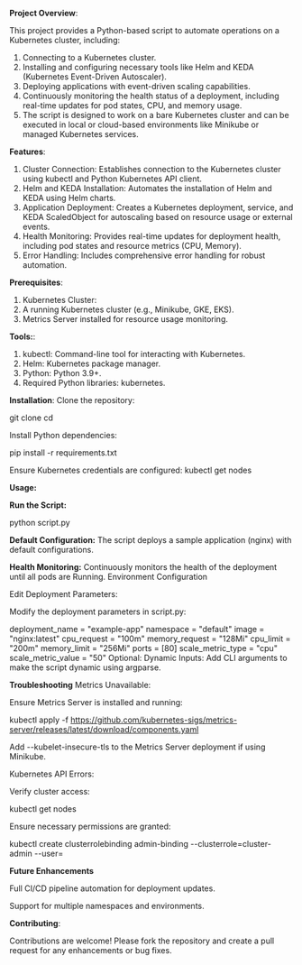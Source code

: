 **Project Overview**:

This project provides a Python-based script to automate operations on a Kubernetes cluster, including:

1. Connecting to a Kubernetes cluster.
2. Installing and configuring necessary tools like Helm and KEDA (Kubernetes Event-Driven Autoscaler).
3. Deploying applications with event-driven scaling capabilities.
4. Continuously monitoring the health status of a deployment, including real-time updates for pod states, CPU, and memory usage.
5. The script is designed to work on a bare Kubernetes cluster and can be executed in local or cloud-based environments like Minikube or managed Kubernetes services.

**Features**:

1. Cluster Connection: Establishes connection to the Kubernetes cluster using kubectl and Python Kubernetes API client.
2. Helm and KEDA Installation: Automates the installation of Helm and KEDA using Helm charts.
3. Application Deployment: Creates a Kubernetes deployment, service, and KEDA ScaledObject for autoscaling based on resource usage or external events.
4. Health Monitoring: Provides real-time updates for deployment health, including pod states and resource metrics (CPU, Memory).
5. Error Handling: Includes comprehensive error handling for robust automation.
   
**Prerequisites**:
1. Kubernetes Cluster:
2. A running Kubernetes cluster (e.g., Minikube, GKE, EKS).
3. Metrics Server installed for resource usage monitoring.
   
**Tools:**:
1. kubectl: Command-line tool for interacting with Kubernetes.
2. Helm: Kubernetes package manager.
3. Python: Python 3.9+.
4. Required Python libraries: kubernetes.
   
**Installation**:
Clone the repository:

git clone <repository-url>
cd <repository-folder>

Install Python dependencies:

pip install -r requirements.txt

Ensure Kubernetes credentials are configured:
kubectl get nodes

**Usage:**

**Run the Script:**

python script.py

**Default Configuration:**
The script deploys a sample application (nginx) with default configurations.

**Health Monitoring:**
Continuously monitors the health of the deployment until all pods are Running.
Environment Configuration

Edit Deployment Parameters:

Modify the deployment parameters in script.py:

deployment_name = "example-app"
namespace = "default"
image = "nginx:latest"
cpu_request = "100m"
memory_request = "128Mi"
cpu_limit = "200m"
memory_limit = "256Mi"
ports = [80]
scale_metric_type = "cpu"
scale_metric_value = "50"
Optional: Dynamic Inputs: Add CLI arguments to make the script dynamic using argparse.

**Troubleshooting**
Metrics Unavailable:

Ensure Metrics Server is installed and running:

kubectl apply -f https://github.com/kubernetes-sigs/metrics-server/releases/latest/download/components.yaml

Add --kubelet-insecure-tls to the Metrics Server deployment if using Minikube.

Kubernetes API Errors:

Verify cluster access:

kubectl get nodes

Ensure necessary permissions are granted:

kubectl create clusterrolebinding admin-binding --clusterrole=cluster-admin --user=<your-user>

**Future Enhancements**

Full CI/CD pipeline automation for deployment updates.

Support for multiple namespaces and environments.

**Contributing**:

Contributions are welcome! Please fork the repository and create a pull request for any enhancements or bug fixes.
